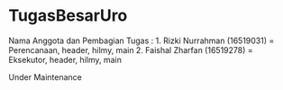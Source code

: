 # TugasBesarUro
Nama Anggota dan Pembagian Tugas : 1. Rizki Nurrahman (16519031) = Perencanaan, header, hilmy, main 
                                   2. Faishal Zharfan (16519278) = Eksekutor, header, hilmy, main
                                   
Under Maintenance
